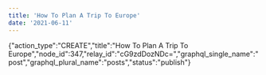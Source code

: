 ```yaml
---
title: 'How To Plan A Trip To Europe'
date: '2021-06-11'
---
```


{"action_type":"CREATE","title":"How To Plan A Trip To Europe","node_id":347,"relay_id":"cG9zdDozNDc=","graphql_single_name":"post","graphql_plural_name":"posts","status":"publish"}
